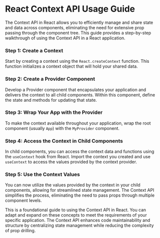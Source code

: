 # React Context API Usage Guide

The Context API in React allows you to efficiently manage and share state and data across components, eliminating the need for extensive prop passing through the component tree. This guide provides a step-by-step walkthrough of using the Context API in a React application.

### Step 1: Create a Context

Start by creating a context using the `React.createContext` function. This function initializes a context object that will hold your shared data.

### Step 2: Create a Provider Component

Develop a Provider component that encapsulates your application and delivers the context to all child components. Within this component, define the state and methods for updating that state.


### Step 3: Wrap Your App with the Provider

To make the context available throughout your application, wrap the root component (usually `App`) with the `MyProvider` component.

### Step 4: Access the Context in Child Components

In child components, you can access the context data and functions using the `useContext` hook from React. Import the context you created and use `useContext` to access the values provided by the context provider.


### Step 5: Use the Context Values

You can now utilize the values provided by the context in your child components, allowing for streamlined state management. The Context API simplifies the process, eliminating the need to pass props through multiple component levels.

This is a foundational guide to using the Context API in React. You can adapt and expand on these concepts to meet the requirements of your specific application. The Context API enhances code maintainability and structure by centralizing state management while reducing the complexity of prop drilling.
